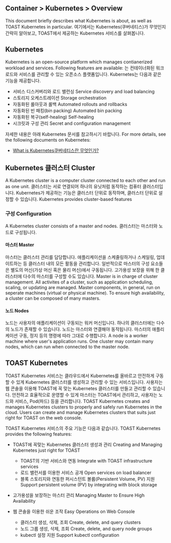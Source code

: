## Container > Kubernetes > Overview
This document briefly describes what Kubernetes is about, as well as TOAST Kubernetes in particular. 여기에서는 Kubernetes(쿠버네티스)가 무엇인지 간략히 알아보고, TOAST에서 제공하는 Kubernetes 서비스를 살펴봅니다.

## Kubernetes
Kubernetes is an open-source platform which manages contianerized workload and services. Following features are available: 는 컨테이너화된 워크로드와 서비스를 관리할 수 있는 오픈소스 플랫폼입니다. Kubernetes는 다음과 같은 기능을 제공합니다.

* 서비스 디스커버리와 로드 밸런싱 Service discovery and load balancing 
* 스토리지 오케스트레이션 Storage orchestration 
* 자동화된 롤아웃과 롤백 Automated rollouts and rollbacks 
* 자동화된 빈 패킹(bin packing) Automated bin packing 
* 자동화된 복구(self-healing) Self-healing
* 시크릿과 구성 관리 Secret and configuration management 

자세한 내용은 아래 Kubernetes 문서를 참고하시기 바랍니다. For more details, see the following documents on Kubernetes:  

* [What is Kubernetes쿠버네티스란 무엇인가?](https://kubernetes.io/docs/concepts/overview/what-is-kubernetes/)

## Kubernetes 클러스터 Cluster 
A Kubernetes cluster is a computer cluster connected to each other and run as one unit.   클러스터는 서로 연결되어 하나의 유닛처럼 동작하는 컴퓨터 클러스터입니다. Kubernetes가 제공하는 기능은 클러스터 단위로 동작하며, 클러스터 단위로 설정할 수 있습니다. Kubernetes provides cluster-based features

### 구성 Configuration 
A Kubernetes cluster consists of a master and nodes.  클러스터는 마스터와 노드로 구성됩니다.

#### 마스터 Master 
마스터는 클러스터 관리를 담당합니다. 애플리케이션을 스케줄링하거나 스케일링, 업데이트하는 등 클러스터 내의 모든 활동을 관리합니다. 일반적으로 마스터의 구성 요소들은 별도의 머신(가상 머신 혹은 물리 머신)에서 구동됩니다. 고가용성 보장을 위해 한 클러스터에 다수의 마스터를 구성할 수도 있습니다. Master is in charge of cluster management. All activites of a cluster, such as application scheduling, scaling, or updating are managed. Master components, in general, run on seperate machines (virtual or physical machine). To ensure high availability, a cluster can be composed of many masters. 

#### 노드 Nodes
노드는 사용자의 애플리케이션이 구동되는 워커 머신입니다. 하나의 클러스터에는 다수의 노드가 존재할 수 있습니다. 노드는 마스터와 연결해야 동작됩니다. 마스터의 애플리케이션 구동, 정지 등의 명령에 따라 그대로 수행합니다. A node is a worker machine where user's application runs. One cluster may contain many nodes, which can run when connected to the master node.  


## TOAST Kubernetes
TOAST Kubernetes 서비스는 클라우드에서 Kubernetes를 올바르고 안전하게 구동할 수 있게 Kubernetes 클러스터를 생성하고 관리할 수 있는 서비스입니다. 사용자는 웹 콘솔을 이용해 TOAST에 꼭 맞는 Kubernetes 클러스터를 만들고 관리할 수 있습니다. 안전하고 효율적으로 운영할 수 있게 마스터는 TOAST에서 관리하고, 사용자는 노드와 서비스, Pod(파드) 등을 관리합니다. TOAST Kubernetes creates and manages Kubernetes clusters to properly and safely run Kubernetes in the cloud. Users can create and manage Kubernetes clusters that suits just right for TOAST on the web console. 

TOAST Kubernetes 서비스의 주요 기능은 다음과 같습니다. TOAST Kubernetes provides the following features: 

* TOAST에 꼭맞는 Kubernetes 클러스터 생성과 관리 Creating and Managing Kubernetes just right for TOAST
    * TOAST의 기반 서비스와 연동 Integrate with TOAST infrastructure services
    * 로드 밸런서를 이용한 서비스 공개 Open services on load balancer 
    * 블록 스토리지와 연동한 퍼시스턴트 볼륨(Persistent Volume, PV) 지원 Support persistent volume (PV) by integrating with block storage

* 고가용성을 보장하는 마스터 관리 Managing Master to Ensure High Availability 

* 웹 콘솔을 이용한 쉬운 조작 Easy Operations on Web Console 
    * 클러스터 생성, 삭제, 조회 Create, delete, and query clusters
    * 노드 그룹 생성, 삭제, 조회 Create, delete, and query node groups
    * kubectl 설정 지원 Support kubectl configuration 
